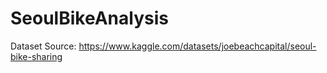 # SeoulBikeAnalysis

Dataset Source: https://www.kaggle.com/datasets/joebeachcapital/seoul-bike-sharing
